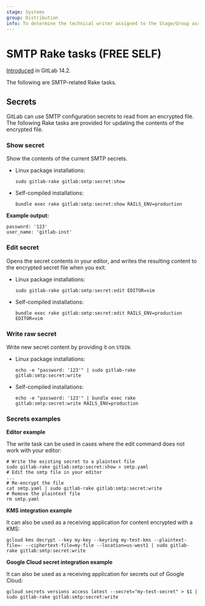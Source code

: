 ```yaml
---
stage: Systems
group: Distribution
info: To determine the technical writer assigned to the Stage/Group associated with this page, see https://handbook.gitlab.com/handbook/product/ux/technical-writing/#assignments
---
```


# SMTP Rake tasks **(FREE SELF)**

[Introduced](https://gitlab.com/gitlab-org/gitlab/-/merge_requests/67802) in GitLab 14.2.

The following are SMTP-related Rake tasks.

## Secrets

GitLab can use SMTP configuration secrets to read from an encrypted file. The following Rake tasks are provided for updating the contents of the encrypted file.

### Show secret

Show the contents of the current SMTP secrets.

- Linux package installations:

  ```shell
  sudo gitlab-rake gitlab:smtp:secret:show
  ```

- Self-compiled installations:

  ```shell
  bundle exec rake gitlab:smtp:secret:show RAILS_ENV=production
  ```

**Example output:**

```plaintext
password: '123'
user_name: 'gitlab-inst'
```

### Edit secret

Opens the secret contents in your editor, and writes the resulting content to the encrypted secret file when you exit.

- Linux package installations:

  ```shell
  sudo gitlab-rake gitlab:smtp:secret:edit EDITOR=vim
  ```

- Self-compiled installations:

  ```shell
  bundle exec rake gitlab:smtp:secret:edit RAILS_ENV=production EDITOR=vim
  ```

### Write raw secret

Write new secret content by providing it on `STDIN`.

- Linux package installations:

  ```shell
  echo -e "password: '123'" | sudo gitlab-rake gitlab:smtp:secret:write
  ```

- Self-compiled installations:

  ```shell
  echo -e "password: '123'" | bundle exec rake gitlab:smtp:secret:write RAILS_ENV=production
  ```

### Secrets examples

**Editor example**

The write task can be used in cases where the edit command does not work with your editor:

```shell
# Write the existing secret to a plaintext file
sudo gitlab-rake gitlab:smtp:secret:show > smtp.yaml
# Edit the smtp file in your editor
...
# Re-encrypt the file
cat smtp.yaml | sudo gitlab-rake gitlab:smtp:secret:write
# Remove the plaintext file
rm smtp.yaml
```

**KMS integration example**

It can also be used as a receiving application for content encrypted with a KMS:

```shell
gcloud kms decrypt --key my-key --keyring my-test-kms --plaintext-file=- --ciphertext-file=my-file --location=us-west1 | sudo gitlab-rake gitlab:smtp:secret:write
```

**Google Cloud secret integration example**

It can also be used as a receiving application for secrets out of Google Cloud:

```shell
gcloud secrets versions access latest --secret="my-test-secret" > $1 | sudo gitlab-rake gitlab:smtp:secret:write
```
